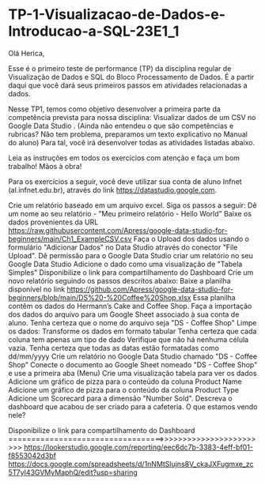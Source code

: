 # TP-1-Visualizacao-de-Dados-e-Introducao-a-SQL-23E1_1

Olá Herica,

Esse é o primeiro teste de performance (TP) da disciplina regular de Visualização de Dados e SQL do Bloco Processamento de Dados. É a partir daqui que você dará seus primeiros passos em atividades relacionadas a dados.

Nesse TP1, temos como objetivo desenvolver a primeira parte da competência prevista para nossa disciplina: Visualizar dados de um CSV no Google Data Studio . (Ainda não entendeu o que são competências e rubricas? Não tem problema, preparamos um texto explicativo no Manual do aluno) Para tal, você irá desenvolver todas as atividades listadas abaixo.

Leia as instruções em todos os exercícios com atenção e faça um bom trabalho! Mãos à obra!

 Para os exercícios a seguir, você deve utilizar sua conta de aluno Infnet (al.infnet.edu.br), através do link https://datastudio.google.com.


Crie um relatório baseado em um arquivo excel. Siga os passos a seguir:
Dê um nome ao seu relatório - "Meu primeiro relatório - Hello World"
Baixe os dados provenientes da URL https://raw.githubusercontent.com/Apress/google-data-studio-for-beginners/main/Ch1_ExampleCSV.csv
Faça o Upload dos dados usando o formulário "Adicionar Dados" no Data Studio através do conector "File Upload".
Dê permissão para o Google Data Studio criar um relatório no seu Google Data Studio
Adicione o dado como uma visualização de "Tabela Simples"
Disponibilize o link para compartilhamento do Dashboard
Crie um novo relatório seguindo os passos descritos abaixo:
Baixe a planilha disponível no link https://github.com/Apress/google-data-studio-for-beginners/blob/main/DS%20-%20Coffee%20Shop.xlsx Essa planilha contêm os dados do Hermann’s Cake and Coffee Shop.
Faça a importação dos dados do arquivo para um Google Sheet associado à sua conta de aluno. Tenha certeza que o nome do arquivo seja "DS - Coffee Shop"
Limpe os dados:
Transforme os dados em formato tabular
Tenha certeza que cada coluna tem apenas um tipo de dado
Verifique que não há nenhuma célula vazia.
Tenha certeza que todas as datas estão formatadas como dd/mm/yyyy
Crie um relatório no Google Data Studio chamado "DS - Coffee Shop"
Conecte o documento ao Google Sheet nomeado "DS - Coffee Shop" e use a primeira aba (Menu)
Crie uma visualização tabela para ver os dados
Adicione um gráfico de pizza para o conteúdo da coluna Product Name
Adicione um gráfico de pizza para o conteúdo da coluna Product Type
Adicione um Scorecard para a dimensão "Number Sold".
Descreva o dashboard que acabou de ser criado para a cafeteria. O que estamos vendo nele?


Disponibilize o link para compartilhamento do Dashboard ==================================>>>>>>>>>>>>>>>>>>>>>>>>   https://lookerstudio.google.com/reporting/eec6dc7b-3383-4eff-bf01-f8553042d3bf
https://docs.google.com/spreadsheets/d/1nNMtSlujns8V_ckaJXFugmxe_zc5T7yI43GVMyMaphQ/edit?usp=sharing
